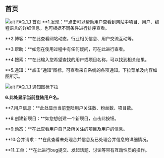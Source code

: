## 首页


![alt FAQ_1_1 首页](/CSDN_Code/code_support/blob/master/images/FAQ_1_1_1.jpg "首页")
**1.发现：**点击可以帮助用户查看到网站中项目、用户、编程语言的详细信息，也可根据不同条件进行排序查看。

**2.博客：**在此查看网站动态，行业相关信息、用户交流互动等。

**3.帮助：**如您在使用过程中有任何疑问，可在此进行查看。

**4.搜索：**在此输入您希望查找的用户或项目名称，可以找到相关结果。

**5.通知：**点击“通知”图标，可查看来自系统的各项通知。下拉菜单及内容如图所示。

![alt FAQ_1_1 通知图标下拉](/CSDN_Code/code_support/blob/master/images/FAQ_1_1_2.jpg "通知下拉图标")

**6.此处显示当前登陆用户名。**

**7.用户信息：**此处显示当前登陆用户关注数、粉丝数、项目数。

**8.创建新项目：**如您想创建一个新项目，点击此按钮。

**9.动态：**在此查看用户自己及所关注的项目及用户的信息。

**10.合并请求：**在此查看未处理合并信息及已处理合并信息的详细情况。

**11.工单：**在此进行bug提交、发起话题、讨论等带有互动性质的操作。

